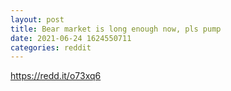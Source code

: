 ```yaml
--- 
layout: post 
title: Bear market is long enough now, pls pump 
date: 2021-06-24 1624550711 
categories: reddit 
--- 
```

https://redd.it/o73xq6
